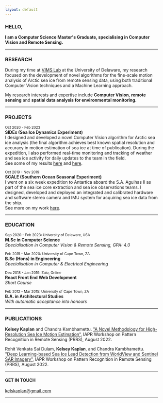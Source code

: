 ```yaml
---
layout: default
---
```


### **HELLO,**<br>
**I am a Computer Science Master's Graduate, specialising in Computer Vision and Remote Sensing.**

* * *

### RESEARCH
During my time at [VIMS Lab](https://bigdatavision.org/) at the University of Delaware, my research focused on the development of novel algorithms for the fine-scale motion analysis of Arctic sea ice from remote sensing data, using both traditional Computer Vision techniques and a Machine Learning approach.

My research interests and expertise include **Computer Vision**, **remote sensing** and **spatial data analysis for environmental monitoring**.

* * *

### PROJECTS

<sup>Oct 2020 - Feb 2023</sup><br>
**SIDEx (Sea Ice Dynamics Experiment)** <br>
I designed and developed a novel Computer Vision algorithm for Arctic sea ice analysis (the final algorithm achieves best known spatial resolution and accuracy in motion estimation of sea ice at time of publication).
During the expedition, I also performed real-time monitoring and tracking of weather and sea ice activity for daily updates to the team in the field.<br>
See some of my results [here](https://bigdatavision.org/seaIceProjects/) and [here](https://drive.google.com/file/d/1ie40TW9mYXJtuKKIeAVDcHwtCqkOXwJ_/view?usp=sharing).


<sup>Oct 2019 - Nov 2019</sup><br>
**SCALE (Southern Ocean Seasonal Experiment)** <br>
I went on a six week expedition to Antartica aboard the S.A. Agulhas II as part of the sea ice core extraction and sea ice observations teams.
I designed, developed and deployed an integrated and calibrated hardware and software stereo camera and IMU system for acquiring sea ice data from the ship.<br>
See more on my work [here](https://github.com/kelseykap/kelseykap.github.io/blob/master/thesis.pdf).

* * *

### EDUCATION

<sup>Sep 2020 - Feb 2023: University of Delaware, USA</sup><br>
**M.Sc in Computer Science**<br>
_Specialisation in Computer Vision & Remote Sensing, GPA: 4.0_

<sup>Feb 2015 - Mar 2020: University of Cape Town, ZA</sup><br>
**B.Sc (Hons) in Engineering**<br>
_Specialisation in Computer & Electrical Engineering_

<sup>Dec 2018 - Jan 2019: Zaio, Online</sup><br>
**React Front End Web Development**<br>
_Short Course_
           
<sup>Feb 2012 - Mar 2015: University of Cape Town, ZA</sup><br>
**B.A. in Architectural Studies**<br>
_With automatic acceptance into honours_

* * *

### PUBLICATIONS

**Kelsey Kaplan** and Chandra Kambhamettu. ["A Novel Methodology for High-Resolution Sea Ice Motion Estimation"](https://link.springer.com/chapter/10.1007/978-3-031-37731-0_24), IAPR Workshop on Pattern Recognition in Remote Sensing (PRRS), August 2022.

Rohit Venkata Sai Dulam, **Kelsey Kaplan**, and Chandra Kambhamettu. ["Deep Learning-based Sea Ice Lead Detection from WorldView and Sentinel SAR Imagery"](https://link.springer.com/chapter/10.1007/978-3-031-37731-0_25), IAPR Workshop on Pattern Recognition in Remote Sensing (PRRS), August 2022.

* * *

#### GET IN TOUCH

[kelskaplan@gmail.com](mailto:kelskaplan@gmail.com)

* * *

